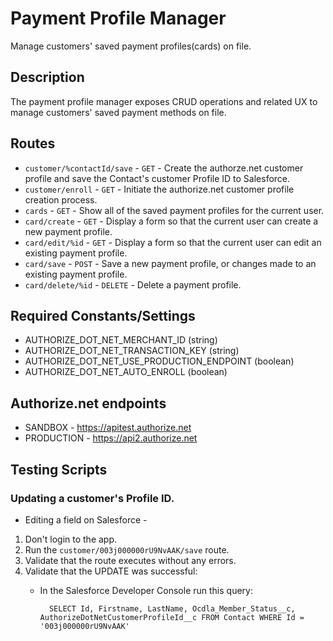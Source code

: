 # Payment Profile Manager
Manage customers' saved payment profiles(cards) on file.

## Description
The payment profile manager exposes CRUD operations and related UX to manage customers' saved payment methods on file.


## Routes
- `customer/%contactId/save` - `GET` - Create the authorze.net customer profile and save the Contact's customer Profile ID to Salesforce.
- `customer/enroll` - `GET` - Initiate the authorize.net customer profile creation process.
- `cards` - `GET` - Show all of the saved payment profiles for the current user.
- `card/create` - `GET` - Display a form so that the current user can create a new payment profile.
- `card/edit/%id` - `GET` - Display a form so that the current user can edit an existing payment profile.
- `card/save` - `POST` - Save a new payment profile, or changes made to an existing payment profile.
- `card/delete/%id` - `DELETE` - Delete a payment profile.


## Required Constants/Settings
- AUTHORIZE_DOT_NET_MERCHANT_ID (string)
- AUTHORIZE_DOT_NET_TRANSACTION_KEY (string)
- AUTHORIZE_DOT_NET_USE_PRODUCTION_ENDPOINT (boolean)
- AUTHORIZE_DOT_NET_AUTO_ENROLL (boolean)

## Authorize.net endpoints
- SANDBOX - https://apitest.authorize.net
- PRODUCTION - https://api2.authorize.net


## Testing Scripts
### Updating a customer's Profile ID.
- Editing a field on Salesforce - 
1. Don't login to the app.
2. Run the <code>customer/003j000000rU9NvAAK/save</code> route.
3. Validate that the route executes without any errors.
4. Validate that the UPDATE was successful:
    - In the Salesforce Developer Console run this query:
        
            SELECT Id, Firstname, LastName, Ocdla_Member_Status__c, AuthorizeDotNetCustomerProfileId__c FROM Contact WHERE Id = '003j000000rU9NvAAK'
